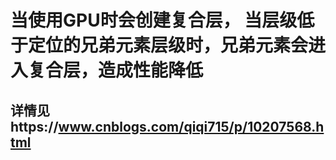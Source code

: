 # 当使用GPU时会创建复合层， 当层级低于定位的兄弟元素层级时，兄弟元素会进入复合层，造成性能降低
## 详情见https://www.cnblogs.com/qiqi715/p/10207568.html